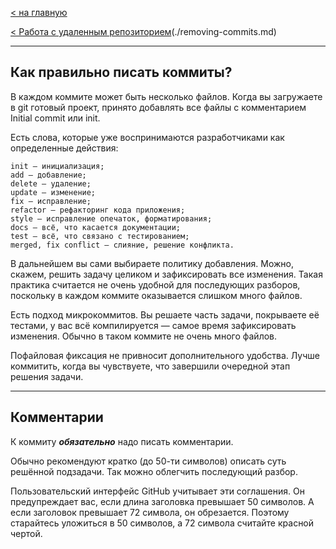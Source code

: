 [< на главную](./readme.md)

[< Работа с удаленным репозиторием](./remote-repository.md)(./removing-commits.md)

---

## Как правильно писать коммиты?

В каждом коммите может быть несколько файлов. Когда вы загружаете в git готовый проект, принято добавлять все файлы с комментарием Initial commit или init.

Есть слова, которые уже воспринимаются разработчиками как определенные действия:
```
init — инициализация;
add — добавление;
delete — удаление;
update — изменение;
fix — исправление;
refactor — рефакторинг кода приложения;
style — исправление опечаток, форматирования;
docs — всё, что касается документации;
test — всё, что связано с тестированием;
merged, fix conflict — слияние, решение конфликта.
```

В дальнейшем вы сами выбираете политику добавления. Можно, скажем, решить задачу целиком и зафиксировать все изменения. Такая практика считается не очень удобной для последующих разборов, поскольку в каждом коммите оказывается слишком много файлов.

Есть подход микрокоммитов. Вы решаете часть задачи, покрываете её тестами, у вас всё компилируется — самое время зафиксировать изменения. Обычно в таком коммите не очень много файлов.

Пофайловая фиксация не привносит дополнительного удобства. Лучше коммитить, когда вы чувствуете, что завершили очередной этап решения задачи.

---

## Комментарии
К коммиту ***обязательно*** надо писать комментарии.

Обычно рекомендуют кратко (до 50-ти символов) описать суть решённой подзадачи. Так можно облегчить последующий разбор.

Пользовательский интерфейс GitHub учитывает эти соглашения. Он предупреждает вас, если длина заголовка превышает 50 символов. А если заголовок превышает 72 символа, он обрезается. Поэтому старайтесь уложиться в 50 символов, а 72 символа считайте красной чертой.